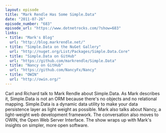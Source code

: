 ```yaml
---
layout: episode
title: "Mark Rendle Has Some Simple.Data"
date: "2011-07-26"
episode_number: "683"
episode_url: "https://www.dotnetrocks.com/?show=683"
links:
- title: "Mark's Blog"
  url: "http://blog.markrendle.net/"
- title: "Simple.Data on the NuGet Gallery"
  url: "http://nuget.org/List/Packages/Simple.Data.Core"
- title: "Simple.Data on GitHub"
  url: "https://github.com/markrendle/Simple.Data"
- title: "Nancy on GitHub"
  url: "https://github.com/NancyFx/Nancy"
- title: "OWIN"
  url: "http://owin.org/"
---
```


Carl and Richard talk to Mark Rendle about Simple.Data. As Mark describes it, Simple.Data is not an ORM because there's no objects and no relational mapping. Simple.Data is a dynamic data utility to make your data persistence layer as light weight as possible. Mark also talks about Nancy, a light-weight web development framework. The conversation also moves to OWIN, the Open Web Server Interface. The show wraps up with Mark's insights on simpler, more open software.

